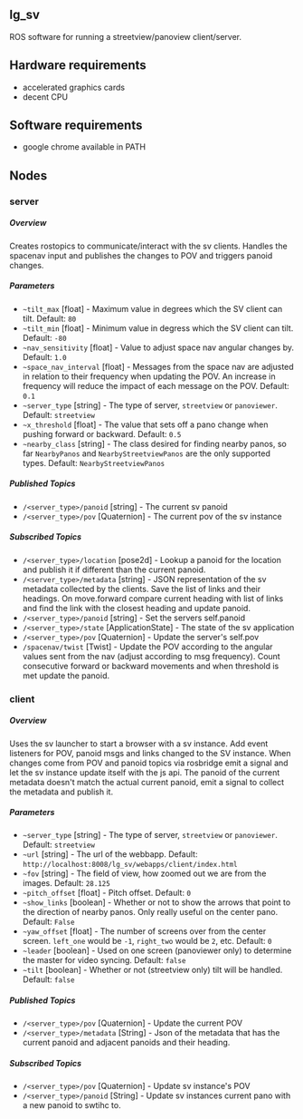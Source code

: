 lg\_sv
---------

ROS software for running a streetview/panoview client/server.

## Hardware requirements

* accelerated graphics cards
* decent CPU

## Software requirements

* google chrome available in PATH

## Nodes

### server

##### Overview

Creates rostopics to communicate/interact with the sv clients. Handles the spacenav input and publishes the changes to POV and triggers panoid changes.

##### Parameters

* `~tilt_max` [float] - Maximum value in degrees which the SV client can tilt. Default: `80`
* `~tilt_min` [float] - Minimum value in degress which the SV client can tilt. Default: `-80`
* `~nav_sensitivity` [float] - Value to adjust space nav angular changes by. Default: `1.0`
* `~space_nav_interval` [float] - Messages from the space nav are adjusted in relation to their frequency when updating the POV. An increase in frequency will reduce the impact of each message on the POV.  Default: `0.1`
* `~server_type` [string] - The type of server, `streetview` or `panoviewer`. Default: `streetview`
* `~x_threshold` [float] - The value that sets off a pano change when pushing
  forward or backward. Default: `0.5`
* `~nearby_class` [string] - The class desired for finding nearby panos, so far
  `NearbyPanos` and `NearbyStreetviewPanos` are the only supported types.
  Default: `NearbyStreetviewPanos`

##### Published Topics

* `/<server_type>/panoid` [string] - The current sv panoid
* `/<server_type>/pov` [Quaternion] - The current pov of the sv instance

##### Subscribed Topics

* `/<server_type>/location` [pose2d] - Lookup a panoid for the location and publish it if different than the current panoid.
* `/<server_type>/metadata` [string] - JSON representation of the sv metadata collected by the clients.  Save the list of links and their headings.  On move.forward compare current heading with list of links and find the link with the closest heading and update panoid.
* `/<server_type>/panoid` [string] - Set the servers self.panoid
* `/<server_type>/state` [ApplicationState] - The state of the sv application
* `/<server_type>/pov` [Quaternion] - Update the server's self.pov
* `/spacenav/twist` [Twist] - Update the POV according to the angular values sent from the nav (adjust according to msg frequency). Count consecutive forward or backward movements and when threshold is met update the panoid.

### client

##### Overview

Uses the sv launcher to start a browser with a sv instance. Add event listeners for POV, panoid msgs and links changed to the SV instance.  When changes come from POV and panoid topics via rosbridge emit a signal and let the sv instance update itself with the js api. The panoid of the current metadata doesn't match the actual current panoid, emit a signal to collect the metadata and publish it.

##### Parameters

* `~server_type` [string] - The type of server, `streetview` or `panoviewer`. Default: `streetview`
* `~url` [string] - The url of the webbapp. Default: `http://localhost:8008/lg_sv/webapps/client/index.html`
* `~fov` [string] - The field of view, how zoomed out we are from the images. Default: `28.125`
* `~pitch_offset` [float] - Pitch offset. Default: `0`
* `~show_links` [boolean] - Whether or not to show the arrows that point to the direction of nearby panos. Only really useful on the center pano. Default: `False`
* `~yaw_offset` [float] - The number of screens over from the center screen. `left_one` would be `-1`, `right_two` would be `2`, etc. Default: `0`
* `~leader` [boolean] - Used on one screen (panoviewer only) to determine the master for video syncing. Default: `false`
* `~tilt` [boolean] - Whether or not (streetview only) tilt will be handled. Default: `false`

##### Published Topics

* `/<server_type>/pov` [Quaternion] - Update the current POV
* `/<server_type>/metadata` [String] - Json of the metadata that has the current panoid and adjacent panoids and their heading.

##### Subscribed Topics

* `/<server_type>/pov` [Quaternion] - Update sv instance's POV
* `/<server_type>/panoid` [String] - Update sv instances current pano with a new panoid to swtihc to.
